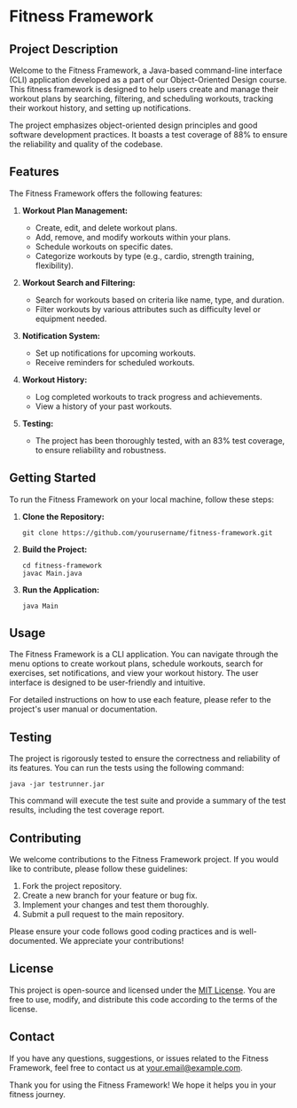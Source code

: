 # Fitness Framework

## Project Description

Welcome to the Fitness Framework, a Java-based command-line interface (CLI) application developed as a part of our Object-Oriented Design course. This fitness framework is designed to help users create and manage their workout plans by searching, filtering, and scheduling workouts, tracking their workout history, and setting up notifications.

The project emphasizes object-oriented design principles and good software development practices. It boasts a test coverage of 88% to ensure the reliability and quality of the codebase.

## Features

The Fitness Framework offers the following features:

1. **Workout Plan Management:**
   - Create, edit, and delete workout plans.
   - Add, remove, and modify workouts within your plans.
   - Schedule workouts on specific dates.
   - Categorize workouts by type (e.g., cardio, strength training, flexibility).

2. **Workout Search and Filtering:**
   - Search for workouts based on criteria like name, type, and duration.
   - Filter workouts by various attributes such as difficulty level or equipment needed.

3. **Notification System:**
   - Set up notifications for upcoming workouts.
   - Receive reminders for scheduled workouts.

4. **Workout History:**
   - Log completed workouts to track progress and achievements.
   - View a history of your past workouts.

5. **Testing:**
   - The project has been thoroughly tested, with an 83% test coverage, to ensure reliability and robustness.

## Getting Started

To run the Fitness Framework on your local machine, follow these steps:

1. **Clone the Repository:**
   ```shell
   git clone https://github.com/yourusername/fitness-framework.git
   ```

2. **Build the Project:**
   ```shell
   cd fitness-framework
   javac Main.java
   ```

3. **Run the Application:**
   ```shell
   java Main
   ```

## Usage

The Fitness Framework is a CLI application. You can navigate through the menu options to create workout plans, schedule workouts, search for exercises, set notifications, and view your workout history. The user interface is designed to be user-friendly and intuitive.

For detailed instructions on how to use each feature, please refer to the project's user manual or documentation.

## Testing

The project is rigorously tested to ensure the correctness and reliability of its features. You can run the tests using the following command:

```shell
java -jar testrunner.jar
```

This command will execute the test suite and provide a summary of the test results, including the test coverage report.

## Contributing

We welcome contributions to the Fitness Framework project. If you would like to contribute, please follow these guidelines:

1. Fork the project repository.
2. Create a new branch for your feature or bug fix.
3. Implement your changes and test them thoroughly.
4. Submit a pull request to the main repository.

Please ensure your code follows good coding practices and is well-documented. We appreciate your contributions!

## License

This project is open-source and licensed under the [MIT License](LICENSE). You are free to use, modify, and distribute this code according to the terms of the license.

## Contact

If you have any questions, suggestions, or issues related to the Fitness Framework, feel free to contact us at [your.email@example.com](mailto:iliya.mi78@gmail.com).

Thank you for using the Fitness Framework! We hope it helps you in your fitness journey.
